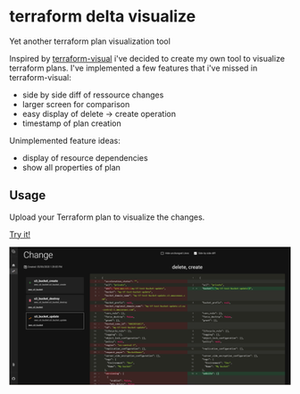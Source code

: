 # terraform delta visualize
Yet another terraform plan visualization tool

Inspired by [terraform-visual](https://github.com/hieven/terraform-visual) i've decided to create my own tool to visualize terraform plans.
I've implemented a few features that i've missed in terraform-visual:
- side by side diff of ressource changes
- larger screen for comparison
- easy display of delete -> create operation
- timestamp of plan creation

Unimplemented feature ideas:
- display of resource dependencies
- show all properties of plan

## Usage
Upload your Terraform plan to visualize the changes.

[Try it!](https://tradermoe.github.io/terraform-delta-visualize/)

![screenshot](./docs/screenshot.png)